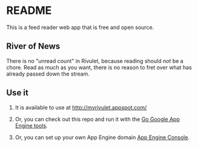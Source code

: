 README
======
This is a feed reader web app that is free and open source.

River of News
-------------
There is no "unread count" in Rivulet, because reading should *not* be a chore.
Read as much as you want, there is no reason to fret over what has already passed down the stream.

Use it
------
1. It is available to use at http://myrivulet.appspot.com/

2. Or, you can check out this repo and run it with the [Go Google App Engine tools](https://developers.google.com/appengine/downloads#Google_App_Engine_SDK_for_Go).

3. Or, you can set up your own App Engine domain [App Engine Console](https://developers.google.com/appengine/docs/adminconsole/).

